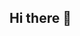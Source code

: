 ## Hi there 👋

<!--
**MatheusNunes166/MatheusNunes166** is a ✨ _special_ ✨ repository because its `README.md` (this file) appears on your GitHub profile.

Here are some ideas to get you started:
ola tudo certo primeiro commit
TOP



- 🔭 topadajcioajd
- 🌱 I’m currently learning ...
- 👯 I’m looking to collaborate on ...
- 🤔 I’m looking for help th ...
- 💬 Ask me about ...
- 📫 How to reach me: ...
- 😄 Pronouns: ...
- ⚡ Fun fact: ...
-->
